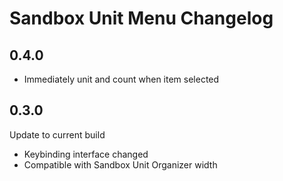 # Sandbox Unit Menu Changelog

## 0.4.0

- Immediately unit and count when item selected

## 0.3.0

Update to current build

- Keybinding interface changed
- Compatible with Sandbox Unit Organizer width
